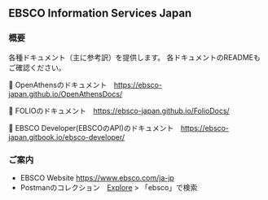 ## EBSCO Information Services Japan

### 概要
各種ドキュメント（主に参考訳）を提供します。
各ドキュメントのREADMEもご確認ください。

:book: OpenAthensのドキュメント　https://ebsco-japan.github.io/OpenAthensDocs/ 

:honeybee: FOLIOのドキュメント　https://ebsco-japan.github.io/FolioDocs/

:electric_plug: EBSCO Developer(EBSCOのAPI)のドキュメント　https://ebsco-japan.gitbook.io/ebsco-developer/

### ご案内
* EBSCO Website https://www.ebsco.com/ja-jp
* Postmanのコレクション　[Explore](https://www.postman.com/explore) > 「ebsco」で検索 
